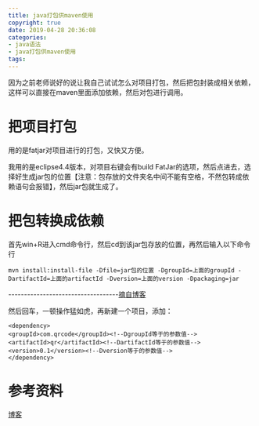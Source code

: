 ```yaml
---
title: java打包供maven使用
copyright: true
date: 2019-04-28 20:36:08
categories:
- java语法
- java打包供maven使用
tags:
---
```


因为之前老师说好的说让我自己试试怎么对项目打包，然后把包封装成相关依赖，这样可以直接在maven里面添加依赖，然后对包进行调用。

<!--more-->

# 把项目打包

用的是fatjar对项目进行的打包，又快又方便。

我用的是eclipse4.4版本，对项目右键会有build FatJar的选项，然后点进去，选择好生成jar包的位置【注意：包存放的文件夹名中间不能有空格，不然包转成依赖语句会报错】，然后jar包就生成了。

# 把包转换成依赖

首先win+R进入cmd命令行，然后cd到该jar包存放的位置，再然后输入以下命令行

    mvn install:install-file -Dfile=jar包的位置 -DgroupId=上面的groupId -DartifactId=上面的artifactId -Dversion=上面的version -Dpackaging=jar

-----------------------------------[摘自博客](https://blog.csdn.net/u012759397/article/details/53437502)

然后回车，一顿操作猛如虎，再新建一个项目，添加：

    <dependency>
    <groupId>com.qrcode</groupId><!--DgroupId等于的参数值-->
    <artifactId>qr</artifactId><!--DartifactId等于的参数值-->
    <version>0.1</version><!--Dversion等于的参数值-->
    </dependency>

# 参考资料

[博客](https://blog.csdn.net/u012759397/article/details/53437502)